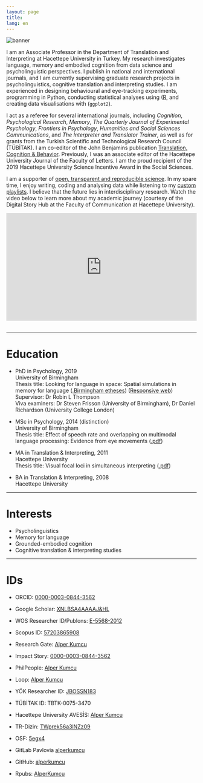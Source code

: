 ```yaml
---
layout: page
title:
lang: en
---
```


![banner](https://user-images.githubusercontent.com/10892413/220166184-04b857b4-cb94-4d3d-adb1-cfc1f3f2bf3c.png)

I am an Associate Professor in the Department of Translation and Interpreting at Hacettepe University in Turkey. My research investigates language, memory and embodied cognition from data science and psycholinguistic perspectives. I publish in national and international journals, and I am currently supervising graduate research projects in psycholinguistics, cognitive translation and interpreting studies. I am experienced in designing behavioural and eye-tracking experiments, programming in Python, conducting statistical analyses using ([R](https://www.r-project.org), and creating data visualisations with (`ggplot2`).

I act as a referee for several international journals, including *Cognition*, *Psychological Research*, *Memory*, *The Quarterly Journal of Experimental Psychology*, *Frontiers in Psychology*, *Humanities and Social Sciences Communications*, and *The Interpreter and Translator Trainer*, as well as for grants from the Turkish Scientific and Technological Research Council (TÜBİTAK). I am co-editor of the John Benjamins publication [Translation, Cognition & Behavior](https://benjamins.com/catalog/tcb). Previously, I was an associate editor of the Hacettepe University Journal of the Faculty of Letters. I am the proud recipient of the 2019 Hacettepe University Science Incentive Award in the Social Sciences.

I am a supporter of [open, transparent and reproducible science](https://osf.io/5egx4). In my spare time, I enjoy writing, coding and analysing data while listening to my [custom playlists](https://open.spotify.com/playlist/3Ks2Fpf7mG3zhYgqjJS9IZ?si=25XXs-0NTSGIc0R5Delgsw). I believe that the future lies in interdisciplinary research. Watch the video below to learn more about my academic journey (courtesy of the Digital Story Hub at the Faculty of Communication at Hacettepe University).

<div style="padding:56.25% 0 0 0;position:relative;"><iframe src="https://player.vimeo.com/video/707729933?h=ae0ce85e30&loop=1" style="position:absolute;top:0;left:0;width:100%;height:100%;" frameborder="0" allow="autoplay; fullscreen; picture-in-picture" allowfullscreen></iframe></div><script src="https://player.vimeo.com/api/player.js"></script>
<br>
<hr>

# Education
* PhD in Psychology, 2019<br>
University of Birmingham<br>
Thesis title: Looking for language in space: Spatial simulations in memory for language (<a href="https://etheses.bham.ac.uk/id/eprint/8842/" target="_blank">.Birmingham etheses</a>) (<a href="thesis">Responsive web</a>)<br>
Supervisor: Dr Robin L Thompson<br>
Viva examiners: Dr Steven Frisson (University of Birmingham), Dr Daniel Richardson (University College London)

* MSc in Psychology, 2014 (distinction)<br>
University of Birmingham<br>
Thesis title: Effect of speech rate and overlapping on multimodal language processing: Evidence from eye movements (<a href="pdfs/Effect of Speech Rate and Overlapping on Multimodal Language Processing.pdf" target="_blank">.pdf</a>)<br>

* MA in Translation & Interpreting, 2011<br>
Hacettepe University<br>
Thesis title: Visual focal loci in simultaneous interpreting (<a href="pdfs/Visual Focal Loci in Simultaneous Interpreting.pdf" target="_blank">.pdf</a>)<br>

* BA in Translation & Interpreting, 2008<br>
Hacettepe University

<hr>

# Interests
* Psycholinguistics
* Memory for language
* Grounded-embodied cognition
* Cognitive translation & interpreting studies

<hr>

# IDs
* ORCID: <a href="https://orcid.org/0000-0003-0844-3562" target="_blank">0000-0003-0844-3562</a>
* Google Scholar: <a href="https://scholar.google.com/citations?hl=tr&user=xNlBSa4AAAAJ" target="_blank">XNLBSA4AAAAJ&HL</a>
* WOS Researcher ID/Publons: <a href="https://www.webofscience.com/wos/author/record/E-5568-2012" target="_blank">E-5568-2012</a>
* Scopus ID: <a href="https://www.scopus.com/authid/detail.uri?authorId=57203865908" target="_blank">57203865908</a> 
* Research Gate: <a href="https://www.researchgate.net/profile/Alper_Kumcu" target="_blank">Alper Kumcu</a>
* Impact Story: <a href="https://profiles.impactstory.org/u/0000-0003-0844-3562" target="_blank">0000-0003-0844-3562</a>
* PhilPeople: <a href="https://philpeople.org/profiles/alper-kumcu" target="_blank">Alper Kumcu</a>
* Loop: <a href="https://loop.frontiersin.org/people/125772/overview" target="_blank">Alper Kumcu</a>

* YÖK Researcher ID: <a href="https://akademik.yok.gov.tr/AkademikArama/AkademisyenGorevOgrenimBilgileri?islem=direct&authorId=86966C50F3A66534" target="_blank">JBOSSN183</a>
* TÜBİTAK ID: TBTK-0075-3470
* Hacettepe University AVESİS: <a href="https://avesis.hacettepe.edu.tr/alperkumcu" target="_blank">Alper Kumcu</a>
* TR-Dizin: <a href="https://app.trdizin.gov.tr/yazar/TWprek56a3lNZz09/alper-kumcu" target="_blank">TWprek56a3lNZz09</a>

* OSF: <a href="https://osf.io/5egx4/" target="_blank">5egx4</a>
* GitLab Pavlovia <a href="https://gitlab.pavlovia.org/alperkumcu" target="_blank">alperkumcu</a>
* GitHub: <a href="https://github.com/alperkumcu" target="_blank">alperkumcu</a>
* Rpubs: <a href="https://rpubs.com/AlperKumcu" target="_blank">AlperKumcu</a>
